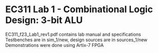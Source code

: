 # EC311 Lab 1 - Combinational Logic Design: 3-bit ALU
EC311_f23_Lab1_rev1.pdf contains lab manual and specifications  
Testbenches are in sim_1/new, design sources are in sources_1/new  
Demonstrations were done using Artix-7 FPGA  
